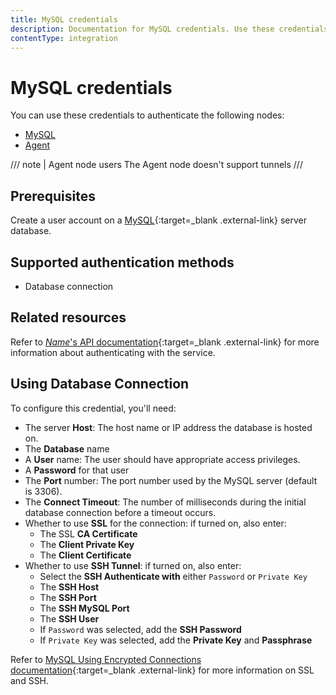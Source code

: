 ```yaml
---
title: MySQL credentials
description: Documentation for MySQL credentials. Use these credentials to authenticate MySQL in n8n, a workflow automation platform.
contentType: integration
---
```


# MySQL credentials

You can use these credentials to authenticate the following nodes:

- [MySQL](/integrations/builtin/app-nodes/n8n-nodes-base.mysql/)
- [Agent](/integrations/builtin/cluster-nodes/root-nodes/n8n-nodes-langchain.agent)

/// note | Agent node users
The Agent node doesn't support tunnels
///

## Prerequisites

Create a user account on a [MySQL](https://www.mysql.com/){:target=_blank .external-link} server database.

## Supported authentication methods

- Database connection

## Related resources

<!-- add a link to the service's documentation. This should usually go direct to the API credential docs. Amend the link text if necessary. -->
Refer to [_Name_'s API documentation](){:target=_blank .external-link} for more information about authenticating with the service.

## Using Database Connection

To configure this credential, you'll need:

- The server **Host**: The host name or IP address the database is hosted on.
- The **Database** name
- A **User** name: The user should have appropriate access privileges.
- A **Password** for that user
- The **Port** number: The port number used by the MySQL server (default is 3306).
- The **Connect Timeout**: The number of milliseconds during the initial database connection before a timeout occurs.
- Whether to use **SSL** for the connection: if turned on, also enter:
    - The SSL **CA Certificate**
    - The **Client Private Key**
    - The **Client Certificate**
- Whether to use **SSH Tunnel**: if turned on, also enter:
    - Select the **SSH Authenticate with** either `Password` or `Private Key`
    - The **SSH Host**
    - The **SSH Port**
    - The **SSH MySQL Port**
    - The **SSH User**
    - If `Password` was selected, add the **SSH Password**
    - If `Private Key` was selected, add the **Private Key** and **Passphrase**

Refer to [MySQL Using Encrypted Connections documentation](https://dev.mysql.com/doc/refman/8.0/en/encrypted-connections.html){:target=_blank .external-link} for more information on SSL and SSH.
